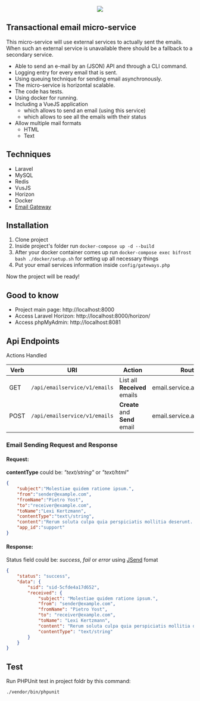 <p align="center"><img src="https://laravel.com/assets/img/components/logo-laravel.svg"></p>

## Transactional email micro-service
This micro-service will use external services to actually sent the emails.
When such an external service is unavailable there should be a fallback to a secondary service.
- Able to send an e-mail by an (JSON) API and through a CLI command.
- Logging entry for every email that is sent.
- Using queuing technique for sending email asynchronously.
- The micro-service is horizontal scalable.
- The code has tests.
- Using docker for running.
- Including a VueJS application
    - which allows to send an email (using this service)
    - which allows to see all the emails with their status
- Allow multiple mail formats
    - HTML
    - Text

## Techniques

- Laravel
- MySQL
- Redis
- VusJS
- Horizon
- Docker
- [Email Gateway](https://github.com/3ehrang/email-gateway)

## Installation

1. Clone project
2. Inside project's folder run `docker-compose up -d --build`
3. After your docker container comes up run `docker-compose exec bifrost bash ./docker/setup.sh` for setting up all necessary things
4. Put your email services information inside `config/gateways.php`

Now the project will be ready!

## Good to know

- Project main page: http://localhost:8000
- Access Laravel Horizon: http://localhost:8000/horizon/
- Access phpMyAdmin:  http://localhost:8081

## Api Endpoints

Actions Handled
 
| Verb | URI | Action | Route Name
| --- | --- | --- | --- |
| GET | `/api/emailservice/v1/emails` |List all **Received** emails | email.service.api.v1.emails.index
| POST | `/api/emailservice/v1/emails` |**Create** and **Send** email |  email.service.api.v1.emails.send

### Email Sending Request and Response

#### Request:

**contentType** could be: *"text/string"* or *"text/html"*

```json
{
    "subject":"Molestiae quidem ratione ipsum.",
    "from":"sender@example.com",
    "fromName":"Pietro Yost",
    "to":"receiver@example.com",
    "toName":"Lexi Kertzmann",
    "contentType":"text\/string",
    "content":"Rerum soluta culpa quia perspiciatis mollitia deserunt. Numquam et excepturi est nulla laboriosam.",
    "app_id":"support"
}
```

#### Response:

Status field could be: *success*, *fail* or *error* using [JSend](https://github.com/omniti-labs/jsend) fomat

```json
{
    "status": "success",
    "data": {
        "sid": "sid-5cfde4a17d652",
        "received": {
            "subject": "Molestiae quidem ratione ipsum.",
            "from": "sender@example.com",
            "fromName": "Pietro Yost",
            "to": "receiver@example.com",
            "toName": "Lexi Kertzmann",
            "content": "Rerum soluta culpa quia perspiciatis mollitia deserunt. Numquam et excepturi est nulla laboriosam.",
            "contentType": "text/string"
        }
    }
}
```

## Test

Run PHPUnit test in project foldr by this command:

`./vendor/bin/phpunit`
